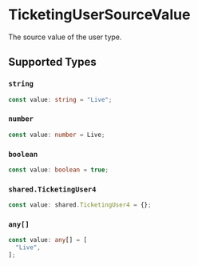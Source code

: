 # TicketingUserSourceValue

The source value of the user type.


## Supported Types

### `string`

```typescript
const value: string = "Live";
```

### `number`

```typescript
const value: number = Live;
```

### `boolean`

```typescript
const value: boolean = true;
```

### `shared.TicketingUser4`

```typescript
const value: shared.TicketingUser4 = {};
```

### `any[]`

```typescript
const value: any[] = [
  "Live",
];
```

